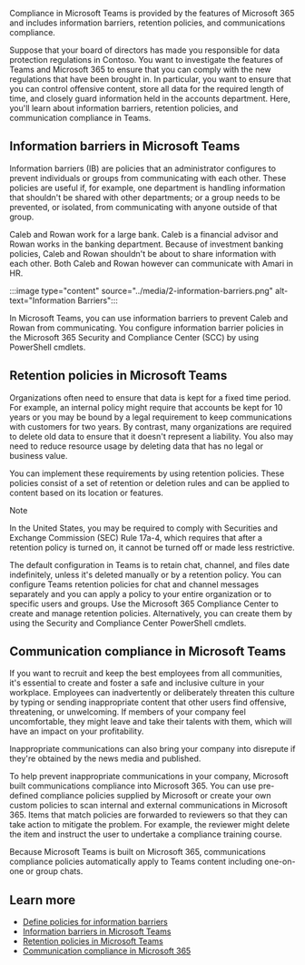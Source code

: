 Compliance in Microsoft Teams is provided by the features of Microsoft 365   and includes information barriers, retention policies, and communications compliance.

Suppose that your board of directors has made you responsible for data protection regulations in Contoso. You want to investigate the features of Teams and Microsoft 365 to ensure that you can comply with the new regulations that have been brought in. In particular, you want to ensure that you can control offensive content, store all data for the required length of time, and closely guard information held in the accounts department.
Here, you'll learn about information barriers, retention policies, and communication compliance in Teams.

## Information barriers in Microsoft Teams

Information barriers (IB) are policies that an administrator configures to prevent individuals or groups from communicating with each other. These policies are useful if, for example, one department is handling information that shouldn't be shared with other departments; or a group needs to be prevented, or isolated, from communicating with anyone outside of that group.

Caleb and Rowan work for a large bank. Caleb is a financial advisor and Rowan works in the banking department. Because of investment banking policies, Caleb and Rowan shouldn't be about to share information with each other. Both Caleb and Rowan however can communicate with Amari in HR.  

:::image type="content" source="../media/2-information-barriers.png" alt-text="Information Barriers":::

In Microsoft Teams, you can use information barriers to prevent Caleb and Rowan from communicating. You configure information barrier policies in the Microsoft 365 Security and Compliance Center (SCC) by using PowerShell cmdlets.

## Retention policies in Microsoft Teams

Organizations often need to ensure that data is kept for a fixed time period. For example, an internal policy might require that accounts be kept for 10 years or you may be bound by a legal requirement to keep communications with customers for two years. By contrast, many organizations are required to delete old data to ensure that it doesn't represent a liability. You also may need to reduce resource usage by deleting data that has no legal or business value.

You can implement these requirements by using retention policies. These policies consist of a set of retention or deletion rules and can be applied to content based on its location or features.

> [!NOTE]
> In the United States, you may be required to comply with Securities and Exchange Commission (SEC) Rule 17a-4, which requires that after a retention policy is turned on, it cannot be turned off or made less restrictive.

The default configuration in Teams is to retain chat, channel, and files date indefinitely, unless it's deleted manually or by a retention policy. You can configure Teams retention policies for chat and channel messages separately and you can apply a policy to your entire organization or to specific users and groups.
Use the Microsoft 365 Compliance Center to create and manage retention policies. Alternatively, you can create them by using the Security and Compliance Center PowerShell cmdlets.

## Communication compliance in Microsoft Teams

If you want to recruit and keep the best employees from all communities, it's essential to create and foster a safe and inclusive culture in your workplace. Employees can inadvertently or deliberately threaten this culture by typing or sending inappropriate content that other users find offensive, threatening, or unwelcoming. If members of your company feel uncomfortable, they might leave and take their talents with them, which will have an impact on your profitability.

Inappropriate communications can also bring your company into disrepute if they're obtained by the news media and published.

To help prevent inappropriate communications in your company, Microsoft built communications compliance into Microsoft 365. You can use pre-defined compliance policies supplied by Microsoft or create your own custom policies to scan internal and external communications in Microsoft 365. Items that match policies are forwarded to reviewers so that they can take action to mitigate the problem. For example, the reviewer might delete the item and instruct the user to undertake a compliance training course.

Because Microsoft Teams is built on Microsoft 365, communications compliance policies automatically apply to Teams content including one-on-one or group chats.

## Learn more

- [Define policies for information barriers](https://docs.microsoft.com/office365/securitycompliance/information-barriers-policies)
- [Information barriers in Microsoft Teams](https://docs.microsoft.com/microsoftteams/information-barriers-in-teams)
- [Retention policies in Microsoft Teams](https://docs.microsoft.com/microsoftteams/retention-policies)
- [Communication compliance in Microsoft 365](https://docs.microsoft.com/microsoft-365/compliance/communication-compliance?view=o365-worldwide)
